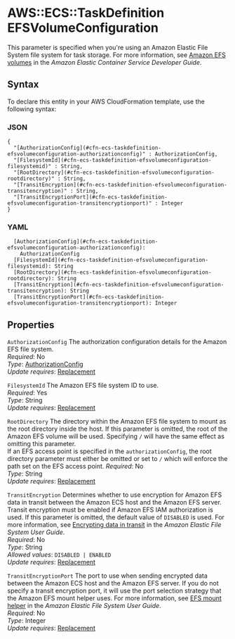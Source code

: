 # AWS::ECS::TaskDefinition EFSVolumeConfiguration<a name="aws-properties-ecs-taskdefinition-efsvolumeconfiguration"></a>

This parameter is specified when you're using an Amazon Elastic File System file system for task storage\. For more information, see [Amazon EFS volumes](https://docs.aws.amazon.com/AmazonECS/latest/developerguide/efs-volumes.html) in the _Amazon Elastic Container Service Developer Guide_\.

## Syntax<a name="aws-properties-ecs-taskdefinition-efsvolumeconfiguration-syntax"></a>

To declare this entity in your AWS CloudFormation template, use the following syntax:

### JSON<a name="aws-properties-ecs-taskdefinition-efsvolumeconfiguration-syntax.json"></a>

```
{
  "[AuthorizationConfig](#cfn-ecs-taskdefinition-efsvolumeconfiguration-authorizationconfig)" : AuthorizationConfig,
  "[FilesystemId](#cfn-ecs-taskdefinition-efsvolumeconfiguration-filesystemid)" : String,
  "[RootDirectory](#cfn-ecs-taskdefinition-efsvolumeconfiguration-rootdirectory)" : String,
  "[TransitEncryption](#cfn-ecs-taskdefinition-efsvolumeconfiguration-transitencryption)" : String,
  "[TransitEncryptionPort](#cfn-ecs-taskdefinition-efsvolumeconfiguration-transitencryptionport)" : Integer
}
```

### YAML<a name="aws-properties-ecs-taskdefinition-efsvolumeconfiguration-syntax.yaml"></a>

```
  [AuthorizationConfig](#cfn-ecs-taskdefinition-efsvolumeconfiguration-authorizationconfig):
    AuthorizationConfig
  [FilesystemId](#cfn-ecs-taskdefinition-efsvolumeconfiguration-filesystemid): String
  [RootDirectory](#cfn-ecs-taskdefinition-efsvolumeconfiguration-rootdirectory): String
  [TransitEncryption](#cfn-ecs-taskdefinition-efsvolumeconfiguration-transitencryption): String
  [TransitEncryptionPort](#cfn-ecs-taskdefinition-efsvolumeconfiguration-transitencryptionport): Integer
```

## Properties<a name="aws-properties-ecs-taskdefinition-efsvolumeconfiguration-properties"></a>

`AuthorizationConfig` <a name="cfn-ecs-taskdefinition-efsvolumeconfiguration-authorizationconfig"></a>
The authorization configuration details for the Amazon EFS file system\.  
_Required_: No  
_Type_: [AuthorizationConfig](aws-properties-ecs-taskdefinition-authorizationconfig.md)  
_Update requires_: [Replacement](https://docs.aws.amazon.com/AWSCloudFormation/latest/UserGuide/using-cfn-updating-stacks-update-behaviors.html#update-replacement)

`FilesystemId` <a name="cfn-ecs-taskdefinition-efsvolumeconfiguration-filesystemid"></a>
The Amazon EFS file system ID to use\.  
_Required_: Yes  
_Type_: String  
_Update requires_: [Replacement](https://docs.aws.amazon.com/AWSCloudFormation/latest/UserGuide/using-cfn-updating-stacks-update-behaviors.html#update-replacement)

`RootDirectory` <a name="cfn-ecs-taskdefinition-efsvolumeconfiguration-rootdirectory"></a>
The directory within the Amazon EFS file system to mount as the root directory inside the host\. If this parameter is omitted, the root of the Amazon EFS volume will be used\. Specifying `/` will have the same effect as omitting this parameter\.  
If an EFS access point is specified in the `authorizationConfig`, the root directory parameter must either be omitted or set to `/` which will enforce the path set on the EFS access point\.
_Required_: No  
_Type_: String  
_Update requires_: [Replacement](https://docs.aws.amazon.com/AWSCloudFormation/latest/UserGuide/using-cfn-updating-stacks-update-behaviors.html#update-replacement)

`TransitEncryption` <a name="cfn-ecs-taskdefinition-efsvolumeconfiguration-transitencryption"></a>
Determines whether to use encryption for Amazon EFS data in transit between the Amazon ECS host and the Amazon EFS server\. Transit encryption must be enabled if Amazon EFS IAM authorization is used\. If this parameter is omitted, the default value of `DISABLED` is used\. For more information, see [Encrypting data in transit](https://docs.aws.amazon.com/efs/latest/ug/encryption-in-transit.html) in the _Amazon Elastic File System User Guide_\.  
_Required_: No  
_Type_: String  
_Allowed values_: `DISABLED | ENABLED`  
_Update requires_: [Replacement](https://docs.aws.amazon.com/AWSCloudFormation/latest/UserGuide/using-cfn-updating-stacks-update-behaviors.html#update-replacement)

`TransitEncryptionPort` <a name="cfn-ecs-taskdefinition-efsvolumeconfiguration-transitencryptionport"></a>
The port to use when sending encrypted data between the Amazon ECS host and the Amazon EFS server\. If you do not specify a transit encryption port, it will use the port selection strategy that the Amazon EFS mount helper uses\. For more information, see [EFS mount helper](https://docs.aws.amazon.com/efs/latest/ug/efs-mount-helper.html) in the _Amazon Elastic File System User Guide_\.  
_Required_: No  
_Type_: Integer  
_Update requires_: [Replacement](https://docs.aws.amazon.com/AWSCloudFormation/latest/UserGuide/using-cfn-updating-stacks-update-behaviors.html#update-replacement)
